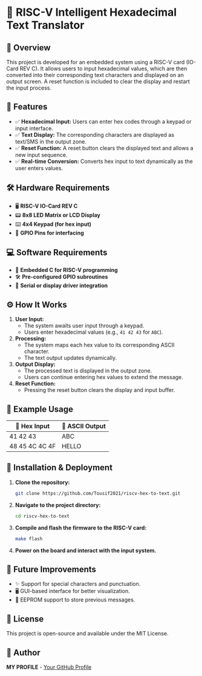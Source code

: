 # 🚀 RISC-V Intelligent Hexadecimal Text Translator

## 📌 Overview
This project is developed for an embedded system using a RISC-V card (IO-Card REV C). It allows users to input hexadecimal values, which are then converted into their corresponding text characters and displayed on an output screen. A reset function is included to clear the display and restart the input process.

## 🎯 Features
- ✅ **Hexadecimal Input:** Users can enter hex codes through a keypad or input interface.
- ✅ **Text Display:** The corresponding characters are displayed as text/SMS in the output zone.
- ✅ **Reset Function:** A reset button clears the displayed text and allows a new input sequence.
- ✅ **Real-time Conversion:** Converts hex input to text dynamically as the user enters values.

## 🛠 Hardware Requirements
- 🖥 **RISC-V IO-Card REV C**
- 📟 **8x8 LED Matrix or LCD Display**
- ⌨️ **4x4 Keypad (for hex input)**
- 🔌 **GPIO Pins for interfacing**

## 💻 Software Requirements
- 📝 **Embedded C for RISC-V programming**
- 🛠 **Pre-configured GPIO subroutines**
- 📡 **Serial or display driver integration**

## ⚙️ How It Works
1. **User Input:**
   - The system awaits user input through a keypad.
   - Users enter hexadecimal values (e.g., `41 42 43` for `ABC`).
2. **Processing:**
   - The system maps each hex value to its corresponding ASCII character.
   - The text output updates dynamically.
3. **Output Display:**
   - The processed text is displayed in the output zone.
   - Users can continue entering hex values to extend the message.
4. **Reset Function:**
   - Pressing the reset button clears the display and input buffer.
   
## 📝 Example Usage
| 🔢 Hex Input  | 📝 ASCII Output |
|------------|-------------|
| 41 42 43   | ABC         |
| 48 45 4C 4C 4F | HELLO |

## 🚀 Installation & Deployment
1. **Clone the repository:**
   ```sh
   git clone https://github.com/Tousif2021/riscv-hex-to-text.git
   ```
2. **Navigate to the project directory:**
   ```sh
   cd riscv-hex-to-text
   ```
3. **Compile and flash the firmware to the RISC-V card:**
   ```sh
   make flash
   ```
4. **Power on the board and interact with the input system.**

## 🔮 Future Improvements
- ✨ Support for special characters and punctuation.
- 🖥 GUI-based interface for better visualization.
- 💾 EEPROM support to store previous messages.

## 📜 License
This project is open-source and available under the MIT License.

## 👤 Author
**MY PROFILE** - [Your GitHub Profile](https://github.com/yourusername)

